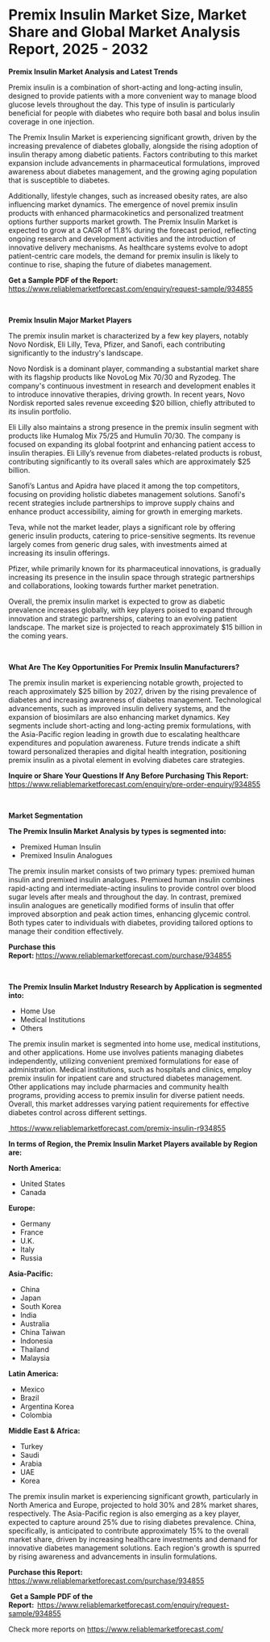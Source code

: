 <p><h1>Premix Insulin Market Size, Market Share and Global Market Analysis Report, 2025 - 2032</h1></p><p><strong>Premix Insulin Market Analysis and Latest Trends</strong></p>
<p><p>Premix insulin is a combination of short-acting and long-acting insulin, designed to provide patients with a more convenient way to manage blood glucose levels throughout the day. This type of insulin is particularly beneficial for people with diabetes who require both basal and bolus insulin coverage in one injection. </p><p>The Premix Insulin Market is experiencing significant growth, driven by the increasing prevalence of diabetes globally, alongside the rising adoption of insulin therapy among diabetic patients. Factors contributing to this market expansion include advancements in pharmaceutical formulations, improved awareness about diabetes management, and the growing aging population that is susceptible to diabetes. </p><p>Additionally, lifestyle changes, such as increased obesity rates, are also influencing market dynamics. The emergence of novel premix insulin products with enhanced pharmacokinetics and personalized treatment options further supports market growth. The Premix Insulin Market is expected to grow at a CAGR of 11.8% during the forecast period, reflecting ongoing research and development activities and the introduction of innovative delivery mechanisms. As healthcare systems evolve to adopt patient-centric care models, the demand for premix insulin is likely to continue to rise, shaping the future of diabetes management.</p></p>
<p><strong>Get a Sample PDF of the Report:&nbsp;</strong> <a href="https://www.reliablemarketforecast.com/enquiry/request-sample/934855?utm_campaign=2949&utm_medium=2&utm_source=Github&utm_content=ia&utm_term=07032025&utm_id=premix-insulin">https://www.reliablemarketforecast.com/enquiry/request-sample/934855</a></p>
<p>&nbsp;</p>
<p><strong>Premix Insulin Major Market Players</strong></p>
<p><p>The premix insulin market is characterized by a few key players, notably Novo Nordisk, Eli Lilly, Teva, Pfizer, and Sanofi, each contributing significantly to the industry's landscape.</p><p>Novo Nordisk is a dominant player, commanding a substantial market share with its flagship products like NovoLog Mix 70/30 and Ryzodeg. The company's continuous investment in research and development enables it to introduce innovative therapies, driving growth. In recent years, Novo Nordisk reported sales revenue exceeding $20 billion, chiefly attributed to its insulin portfolio.</p><p>Eli Lilly also maintains a strong presence in the premix insulin segment with products like Humalog Mix 75/25 and Humulin 70/30. The company is focused on expanding its global footprint and enhancing patient access to insulin therapies. Eli Lilly’s revenue from diabetes-related products is robust, contributing significantly to its overall sales which are approximately $25 billion.</p><p>Sanofi’s Lantus and Apidra have placed it among the top competitors, focusing on providing holistic diabetes management solutions. Sanofi's recent strategies include partnerships to improve supply chains and enhance product accessibility, aiming for growth in emerging markets.</p><p>Teva, while not the market leader, plays a significant role by offering generic insulin products, catering to price-sensitive segments. Its revenue largely comes from generic drug sales, with investments aimed at increasing its insulin offerings.</p><p>Pfizer, while primarily known for its pharmaceutical innovations, is gradually increasing its presence in the insulin space through strategic partnerships and collaborations, looking towards further market penetration.</p><p>Overall, the premix insulin market is expected to grow as diabetic prevalence increases globally, with key players poised to expand through innovation and strategic partnerships, catering to an evolving patient landscape. The market size is projected to reach approximately $15 billion in the coming years.</p></p>
<p>&nbsp;</p>
<p><strong>What Are The Key Opportunities For Premix Insulin Manufacturers?</strong></p>
<p><p>The premix insulin market is experiencing notable growth, projected to reach approximately $25 billion by 2027, driven by the rising prevalence of diabetes and increasing awareness of diabetes management. Technological advancements, such as improved insulin delivery systems, and the expansion of biosimilars are also enhancing market dynamics. Key segments include short-acting and long-acting premix formulations, with the Asia-Pacific region leading in growth due to escalating healthcare expenditures and population awareness. Future trends indicate a shift toward personalized therapies and digital health integration, positioning premix insulin as a pivotal element in evolving diabetes care strategies.</p></p>
<p><strong>Inquire or Share Your Questions If Any Before Purchasing This Report:</strong> <a href="https://www.reliablemarketforecast.com/enquiry/pre-order-enquiry/934855?utm_campaign=2949&utm_medium=2&utm_source=Github&utm_content=ia&utm_term=07032025&utm_id=premix-insulin">https://www.reliablemarketforecast.com/enquiry/pre-order-enquiry/934855</a></p>
<p>&nbsp;</p>
<p><strong>Market Segmentation</strong></p>
<p><strong>The Premix Insulin Market Analysis by types is segmented into:</strong></p>
<p><ul><li>Premixed Human Insulin</li><li>Premixed Insulin Analogues</li></ul></p>
<p><p>The premix insulin market consists of two primary types: premixed human insulin and premixed insulin analogues. Premixed human insulin combines rapid-acting and intermediate-acting insulins to provide control over blood sugar levels after meals and throughout the day. In contrast, premixed insulin analogues are genetically modified forms of insulin that offer improved absorption and peak action times, enhancing glycemic control. Both types cater to individuals with diabetes, providing tailored options to manage their condition effectively.</p></p>
<p><strong>Purchase this Report:&nbsp;</strong><a href="https://www.reliablemarketforecast.com/purchase/934855?utm_campaign=2949&utm_medium=2&utm_source=Github&utm_content=ia&utm_term=07032025&utm_id=premix-insulin">https://www.reliablemarketforecast.com/purchase/934855</a></p>
<p>&nbsp;</p>
<p><strong>The Premix Insulin Market Industry Research by Application is segmented into:</strong></p>
<p><ul><li>Home Use</li><li>Medical Institutions</li><li>Others</li></ul></p>
<p><p>The premix insulin market is segmented into home use, medical institutions, and other applications. Home use involves patients managing diabetes independently, utilizing convenient premixed formulations for ease of administration. Medical institutions, such as hospitals and clinics, employ premix insulin for inpatient care and structured diabetes management. Other applications may include pharmacies and community health programs, providing access to premix insulin for diverse patient needs. Overall, this market addresses varying patient requirements for effective diabetes control across different settings.</p></p>
<p><a href="https://www.reliablemarketforecast.com/premix-insulin-r934855?utm_campaign=2949&utm_medium=2&utm_source=Github&utm_content=ia&utm_term=07032025&utm_id=premix-insulin">&nbsp;https://www.reliablemarketforecast.com/premix-insulin-r934855</a></p>
<p><strong>In terms of Region, the Premix Insulin Market Players available by Region are:</strong></p>
<p>
    <p> <strong> North America: </strong>
        <ul>
            <li>United States</li>
            <li>Canada</li>
        </ul>
        </p> 
    <p> <strong> Europe: </strong>
        <ul>
            <li>Germany</li>
            <li>France</li>
            <li>U.K.</li>
            <li>Italy</li>
            <li>Russia</li>
        </ul>
        </p> 
    <p> <strong> Asia-Pacific: </strong>
        <ul>
            <li>China</li>
            <li>Japan</li>
            <li>South Korea</li>
            <li>India</li>
            <li>Australia</li>
            <li>China Taiwan</li>
            <li>Indonesia</li>
            <li>Thailand</li>
            <li>Malaysia</li>
        </ul>
        </p> 
    <p> <strong> Latin America: </strong>
        <ul>
            <li>Mexico</li>
            <li>Brazil</li>
            <li>Argentina Korea</li>
            <li>Colombia</li>
        </ul>
        </p> 
    <p> <strong> Middle East & Africa: </strong>
        <ul>
            <li>Turkey</li>
            <li>Saudi</li>
            <li>Arabia</li>
            <li>UAE</li>
            <li>Korea</li>
        </ul>
    </p>
    </p>
<p><p>The premix insulin market is experiencing significant growth, particularly in North America and Europe, projected to hold 30% and 28% market shares, respectively. The Asia-Pacific region is also emerging as a key player, expected to capture around 25% due to rising diabetes prevalence. China, specifically, is anticipated to contribute approximately 15% to the overall market share, driven by increasing healthcare investments and demand for innovative diabetes management solutions. Each region's growth is spurred by rising awareness and advancements in insulin formulations.</p></p>
<p><strong>Purchase this Report: </strong><a href="https://www.reliablemarketforecast.com/purchase/934855?utm_campaign=2949&utm_medium=2&utm_source=Github&utm_content=ia&utm_term=07032025&utm_id=premix-insulin">https://www.reliablemarketforecast.com/purchase/934855</a></p>
<p>&nbsp;<strong>Get a Sample PDF of the Report:&nbsp;&nbsp;</strong><a href="https://www.reliablemarketforecast.com/enquiry/request-sample/934855?utm_campaign=2949&utm_medium=2&utm_source=Github&utm_content=ia&utm_term=07032025&utm_id=premix-insulin">https://www.reliablemarketforecast.com/enquiry/request-sample/934855</a></p>
<p><strong></strong></p>
<p>Check more reports on <a href="https://www.reliablemarketforecast.com/?utm_campaign=2949&utm_medium=2&utm_source=Github&utm_content=ia&utm_term=07032025&utm_id=premix-insulin">https://www.reliablemarketforecast.com/</a></p>
